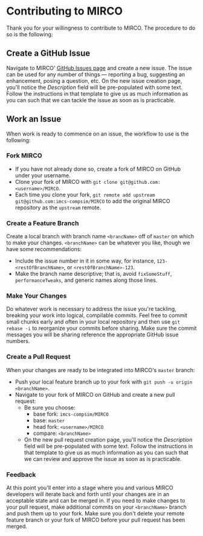 # Contributing to MIRCO

Thank you for your willingness to contribute to MIRCO.  The procedure to do so is the following:

## Create a GitHub Issue

Navigate to MIRCO' [GitHub Issues page](https://github.com/imcs-compsim/MIRCO/issues) and create a new issue.  The issue can be used for any number of things &mdash; reporting a bug, suggesting an enhancement, posing a question, etc.  On the new issue creation page, you'll notice the *Description* field will be pre-populated with some text.  Follow the instructions in that template to give us as much information as you can such that we can tackle the issue as soon as is practicable.

## Work an Issue

When work is ready to commence on an issue, the workflow to use is the following:

### Fork MIRCO

* If you have not already done so, create a fork of MIRCO on GitHub under your username.
* Clone your fork of MIRCO with `git clone git@github.com:<username>/MIRCO`.
* Each time you clone your fork, `git remote add upstream git@github.com:imcs-compsim/MIRCO` to add the original MIRCO repository as the `upstream` remote.

### Create a Feature Branch

Create a local branch with branch name `<brancName>` off of `master` on which to make your changes.  `<branchName>` can be whatever you like, though we have some recommendations:

* Include the issue number in it in some way, for instance, `123-<restOfBranchName>`, or `<restOfBranchName>-123`.
* Make the branch name descriptive; that is, avoid `fixSomeStuff`, `performanceTweaks`, and generic names along those lines.

### Make Your Changes

Do whatever work is necessary to address the issue you're tackling, breaking your work into logical, compilable commits.  Feel free to commit small chunks early and often in your local repository and then use `git rebase -i` to reorganize your commits before sharing.  Make sure the commit messages you will be sharing reference the appropriate GitHub issue numbers.

### Create a Pull Request

When your changes are ready to be integrated into MIRCO's `master` branch:

* Push your local feature branch up to your fork with `git push -u origin <branchName>`.
* Navigate to your fork of MIRCO on GitHub and create a new pull request:
  * Be sure you choose:
    * base fork:  `imcs-compsim/MIRCO`
    * base:  `master`
    * head fork:  `<username>/MIRCO`
    * compare:  `<branchName>`
  * On the new pull request creation page, you'll notice the *Description* field will be pre-populated with some text.  Follow the instructions in that template to give us as much information as you can such that we can review and approve the issue as soon as is practicable.

### Feedback

At this point you'll enter into a stage where you and various MIRCO developers will iterate back and forth until your changes are in an acceptable state and can be merged in.  If you need to make changes to your pull request, make additional commits on your `<branchName>` branch and push them up to your fork.  Make sure you don't delete your remote feature branch or your fork of MIRCO before your pull request has been merged.
